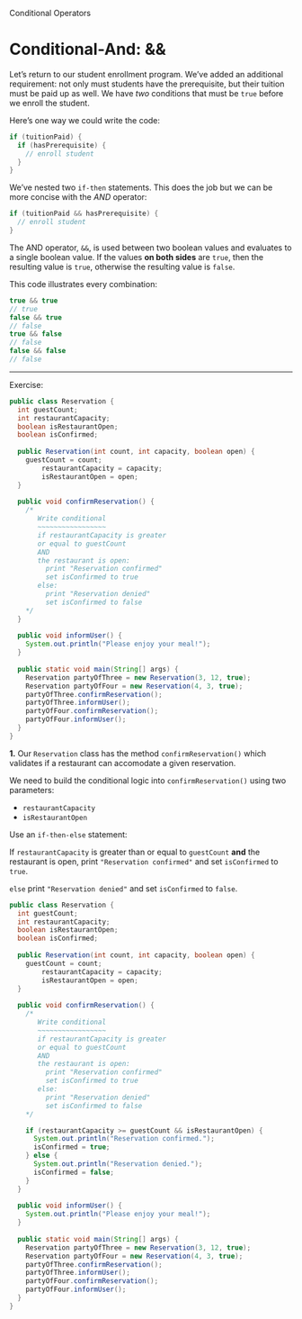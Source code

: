 Conditional Operators
# Conditional-And: &&

Let’s return to our student enrollment program. We’ve added an additional requirement: not only must students have the prerequisite, but their tuition must be paid up as well. We have _two_ conditions that must be `true` before we enroll the student.

Here’s one way we could write the code:

```java
if (tuitionPaid) {
  if (hasPrerequisite) {
    // enroll student
  }
}
```

We’ve nested two `if-then` statements. This does the job but we can be more concise with the _AND_ operator:

```java
if (tuitionPaid && hasPrerequisite) {
  // enroll student
}
```

The AND operator, `&&`, is used between two boolean values and evaluates to a single boolean value. If the values **on both sides** are `true`, then the resulting value is `true`, otherwise the resulting value is `false`.

This code illustrates every combination:

```java
true && true
// true
false && true
// false
true && false
// false
false && false
// false
```

---

Exercise:

```java
public class Reservation {
  int guestCount;
  int restaurantCapacity;
  boolean isRestaurantOpen;
  boolean isConfirmed;
  
  public Reservation(int count, int capacity, boolean open) {
    guestCount = count;
		restaurantCapacity = capacity;
		isRestaurantOpen = open;
  }  
  
  public void confirmReservation() {
    /* 
       Write conditional
       ~~~~~~~~~~~~~~~~~
       if restaurantCapacity is greater
       or equal to guestCount
       AND
       the restaurant is open:
         print "Reservation confirmed"
         set isConfirmed to true
       else:
         print "Reservation denied"
         set isConfirmed to false
    */
  }
  
  public void informUser() {
    System.out.println("Please enjoy your meal!");
  }
  
  public static void main(String[] args) {
    Reservation partyOfThree = new Reservation(3, 12, true);
    Reservation partyOfFour = new Reservation(4, 3, true);
    partyOfThree.confirmReservation();
    partyOfThree.informUser();
    partyOfFour.confirmReservation();
    partyOfFour.informUser();
  }
}
```

**1.** Our `Reservation` class has the method `confirmReservation()` which validates if a restaurant can accomodate a given reservation.

We need to build the conditional logic into `confirmReservation()` using two parameters:

-   `restaurantCapacity`
-   `isRestaurantOpen`

Use an `if-then-else` statement:

If `restaurantCapacity` is greater than or equal to `guestCount` **and** the restaurant is open, print `"Reservation confirmed"` and set `isConfirmed` to `true`.

`else` print `"Reservation denied"` and set `isConfirmed` to `false`.

```java
public class Reservation {
  int guestCount;
  int restaurantCapacity;
  boolean isRestaurantOpen;
  boolean isConfirmed;
  
  public Reservation(int count, int capacity, boolean open) {
    guestCount = count;
		restaurantCapacity = capacity;
		isRestaurantOpen = open;
  }  
  
  public void confirmReservation() {
    /* 
       Write conditional
       ~~~~~~~~~~~~~~~~~
       if restaurantCapacity is greater
       or equal to guestCount
       AND
       the restaurant is open:
         print "Reservation confirmed"
         set isConfirmed to true
       else:
         print "Reservation denied"
         set isConfirmed to false
    */

    if (restaurantCapacity >= guestCount && isRestaurantOpen) {
      System.out.println("Reservation confirmed.");
      isConfirmed = true;
    } else {
      System.out.println("Reservation denied.");
      isConfirmed = false;
    }
  }
  
  public void informUser() {
    System.out.println("Please enjoy your meal!");
  }
  
  public static void main(String[] args) {
    Reservation partyOfThree = new Reservation(3, 12, true);
    Reservation partyOfFour = new Reservation(4, 3, true);
    partyOfThree.confirmReservation();
    partyOfThree.informUser();
    partyOfFour.confirmReservation();
    partyOfFour.informUser();
  }
}
```